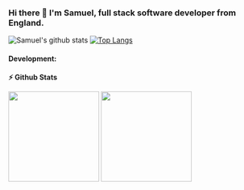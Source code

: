 ### Hi there 👋 I'm Samuel, full stack software developer from England.

![Samuel's github stats](https://github-readme-stats.vercel.app/api?username=samloft&show_icons=true&theme=dracula) [![Top Langs](https://github-readme-stats.vercel.app/api/top-langs/?username=samloft&&langs_count=3&theme=dracula)](https://github.com/samloft/github-readme-stats)

#### Development:

<b>⚡ Github Stats</b>
<p float="left">
<img height="180em" src="https://github-readme-stats.vercel.app/api?username=samloft&show_icons=true&hide_border=true&&count_private=true&include_all_commits=true" />
<img height="180em" src="https://github-readme-stats.vercel.app/api/top-langs/?username=samloft&show_icons=true&hide_border=true&layout=compact&langs_count=8"/>
</p>
